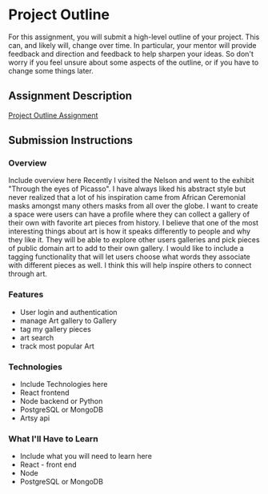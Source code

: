 # Project Outline
For this assignment, you will submit a high-level outline of your project. This can, and likely will, change over time. In particular, your mentor will provide feedback and direction and feedback to help sharpen your ideas. So don't worry if you feel unsure about some aspects of the outline, or if you have to change some things later.

## Assignment Description
[Project Outline Assignment](https://education.launchcode.org/liftoff/assignments/project-outline/)

## Submission Instructions

### Overview
Include overview here
Recently I visited the Nelson and went to the exhibit "Through the eyes of Picasso". I have always liked his abstract style but never realized that a lot of his inspiration came from African Ceremonial masks amongst many others masks from all over the globe. I want to create a space were users can have a profile where they can collect a gallery of their own with favorite art pieces from history. I believe that one of the most interesting things about art is how it speaks differently to people and why they like it. They will be able to explore other users galleries and pick pieces of public domain art to add to their own gallery. I would like to include a tagging functionality that will let users choose what words they associate with different pieces as well. I think this will help inspire others to connect through art.

### Features
* User login and authentication
* manage Art gallery to Gallery
* tag my gallery pieces
* art search
* track most popular Art




### Technologies
* Include Technologies here
* React frontend
* Node backend or Python
* PostgreSQL or MongoDB
* Artsy api



### What I'll Have to Learn
* Include what you will need to learn here
* React - front end
* Node
* PostgreSQL or MongoDB
